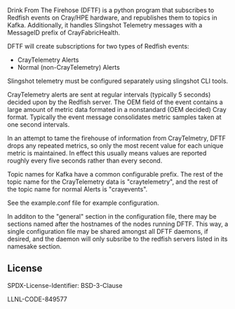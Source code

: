 Drink From The Firehose (DFTF) is a python program that subscribes to
Redfish events on Cray/HPE hardware, and republishes them to topics
in Kafka. Additionally, it handles Slingshot Telemetry messages with
a MessageID prefix of CrayFabricHealth.

DFTF will create subscriptions for two types of Redfish events:

- CrayTelemetry Alerts
- Normal (non-CrayTelemetry) Alerts

Slingshot telemetry must be configured separately using slingshot
CLI tools.

CrayTelemetry alerts are sent at regular intervals (typically 5 seconds)
decided upon by the Redfish server. The OEM field of the event contains
a large amount of metric data formated in a nonstandard (OEM decided)
Cray format. Typically the event message consolidates metric samples
taken at one second intervals.

In an attempt to tame the firehouse of information from CrayTelmetry,
DFTF drops any repeated metrics, so only the most recent value for
each unique metric is maintained. In effect this usually means values
are reported roughly every five seconds rather than every second.

Topic names for Kafka have a common configurable prefix. The rest of
the topic name for the CrayTelemetry data is "craytelemetry", and the
rest of the topic name for normal Alerts is "crayevents".

See the example.conf file for example configuration.

In additon to the "general" section in the configuration file, there
may be sections named after the hostnames of the nodes running DFTF.
This way, a single configuration file may be shared amongst all
DFTF daemons, if desired, and the daemon will only subsribe to the
redfish servers listed in its namesake section.

License
----------------

SPDX-License-Identifier: BSD-3-Clause

LLNL-CODE-849577
